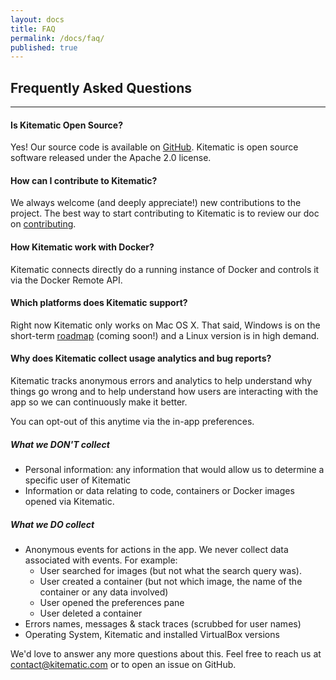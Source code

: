 ```yaml
---
layout: docs
title: FAQ
permalink: /docs/faq/
published: true
---
```


## Frequently Asked Questions

---

#### Is Kitematic Open Source?

Yes! Our source code is available on [GitHub](https://github.com/kitematic/kitematic). Kitematic is open source software released under the Apache 2.0 license.

#### How can I contribute to Kitematic?

We always welcome (and deeply appreciate!) new contributions to the project. The best way to start contributing to Kitematic is to review our doc on [contributing](https://github.com/kitematic/kitematic/blob/master/CONTRIBUTING.md).

#### How Kitematic work with Docker?

Kitematic connects directly do a running instance of Docker and controls it via the Docker Remote API.

#### Which platforms does Kitematic support?

Right now Kitematic only works on Mac OS X. That said, Windows is on the short-term [roadmap](https://github.com/kitematic/kitematic/blob/master/ROADMAP.md) (coming soon!) and a Linux version is in high demand.

#### Why does Kitematic collect usage analytics and bug reports?

Kitematic tracks anonymous errors and analytics to help understand why things go wrong and to help understand how users are interacting with the app so we can continuously make it better.

You can opt-out of this anytime via the in-app preferences.

##### What we DON'T collect
- Personal information: any information that would allow us to determine a specific user of Kitematic
- Information or data relating to code, containers or Docker images opened via Kitematic.

##### What we DO collect
- Anonymous events for actions in the app. We never collect data associated with events. For example:
  - User searched for images (but not what the search query was).
  - User created a container (but not which image, the name of the container or any data involved)
  - User opened the preferences pane
  - User deleted a container
- Errors names, messages & stack traces (scrubbed for user names)
- Operating System, Kitematic and installed VirtualBox versions

We'd love to answer any more questions about this. Feel free to reach us at contact@kitematic.com or to open an issue on GitHub.
